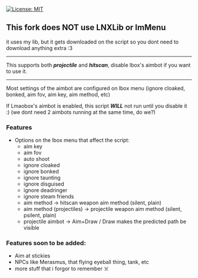 [![License: MIT](https://img.shields.io/badge/License-MIT-yellow.svg)](https://opensource.org/licenses/MIT)

## This fork does **NOT** use LNXLib or ImMenu
it uses my lib, but it gets downloaded on the script so you dont need to download anything extra :3

---

This supports both ***projectile*** and ***hitscan***, disable lbox's aimbot if you want to use it.

---

Most settings of the aimbot are configured on lbox menu (ignore cloaked, bonked, aim fov, aim key, aim method, etc)

If Lmaobox's aimbot is enabled, this script ***WILL*** not run until you disable it :) (we dont need 2 aimbots running at the same time, do we?)

### Features
- Options on the lbox menu that affect the script:
   - aim key
   - aim fov
   - auto shoot
   - ignore cloaked
   - ignore bonked
   - ignore taunting
   - ignore disguised
   - ignore deadringer
   - ignore steam friends
   - aim method -> hitscan weapon aim method (silent, plain)
   - aim method (projectiles) -> projectile weapon aim method (silent, psilent, plain)
   - projectile aimbot -> Aim+Draw / Draw makes the predicted path be visible

### Features soon to be added:
- Aim at stickies
- NPCs like Merasmus, that flying eyeball thing, tank, etc
- more stuff that i forgor to remember ☠️